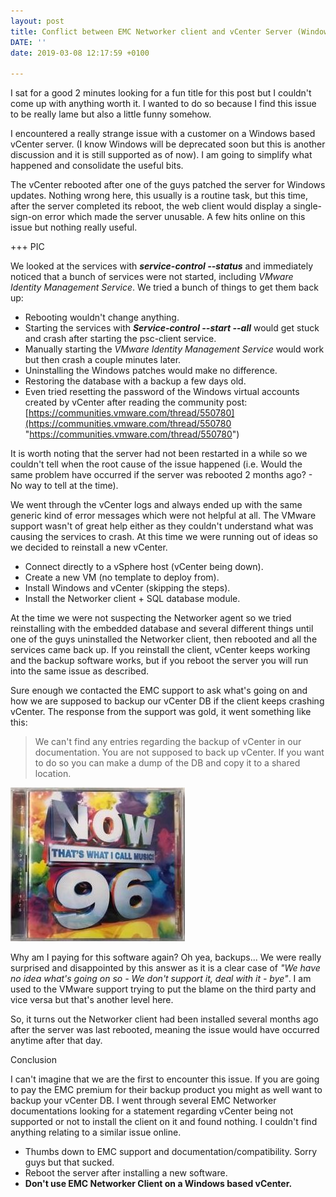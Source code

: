 ```yaml
---
layout: post
title: Conflict between EMC Networker client and vCenter Server (Windows)
DATE: ''
date: 2019-03-08 12:17:59 +0100

---
```

I sat for a good 2 minutes looking for a fun title for this post but I couldn't come up with anything worth it. I wanted to do so because I find this issue to be really lame but also a little funny somehow. 

I encountered a really strange issue with a customer on a Windows based vCenter server. (I know Windows will be deprecated soon but this is another discussion and it is still supported as of now). I am going to simplify what happened and consolidate the useful bits.

The vCenter rebooted after one of the guys patched the server for Windows updates. Nothing wrong here, this usually is a routine task, but this time, after the server completed its reboot, the web client would display a single-sign-on error which made the server unusable. A few hits online on this issue but nothing really useful.

\+++ PIC

We looked at the services with **_service-control --status_** and immediately noticed that a bunch of services were not started, including _VMware Identity Management Service_. We tried a bunch of things to get them back up:

* Rebooting wouldn't change anything.
* Starting the services with **_Service-control --start --all_** would get stuck and crash after starting the psc-client service.
* Manually starting the _VMware Identity Management Service_ would work but then crash a couple minutes later.
* Uninstalling the Windows patches would make no difference.
* Restoring the database with a backup a few days old.
* Even tried resetting the password of the Windows virtual accounts created by vCenter after reading the community post: [https://communities.vmware.com/thread/550780](https://communities.vmware.com/thread/550780 "https://communities.vmware.com/thread/550780")

It is worth noting that the server had not been restarted in a while so we couldn't tell when the root cause of the issue happened (i.e. Would the same problem have occurred if the server was rebooted 2 months ago? - No way to tell at the time).

We went through the vCenter logs and always ended up with the same generic kind of error messages which were not helpful at all. The VMware support wasn't of great help either as they couldn't understand what was causing the services to crash. At this time we were running out of ideas so we decided to reinstall a new vCenter.

* Connect directly to a vSphere host (vCenter being down).
* Create a new VM (no template to deploy from).
* Install Windows and vCenter (skipping the steps).
* Install the Networker client + SQL database module.

At the time we were not suspecting the Networker agent so we tried reinstalling with the embedded database and several different things until one of the guys uninstalled the Networker client, then rebooted and all the services came back up. If you reinstall the client, vCenter keeps working and the backup software works, but if you reboot the server you will run into the same issue as described.

Sure enough we contacted the EMC support to ask what's going on and how we are supposed to backup our vCenter DB if the client keeps crashing vCenter. The response from the support was gold, it went something like this:

> We can't find any entries regarding the backup of vCenter in our documentation. You are not supposed to back up vCenter. If you want to do so you can make a dump of the DB and copy it to a shared location.

![](/img/1996.JPG "Yea robocopy !")

Why am I paying for this software again? Oh yea, backups... We were really surprised and disappointed by this answer as it is a clear case of _"We have no idea what's going on so - We don't support it, deal with it - bye"_. I am used to the VMware support trying to put the blame on the third party and vice versa but that's another level here. 

So, it turns out the Networker client had been installed several months ago after the server was last rebooted, meaning the issue would have occurred anytime after that day.

Conclusion

I can't imagine that we are the first to encounter this issue. If you are going to pay the EMC premium for their backup product you might as well want to backup your vCenter DB. I went through several EMC Networker documentations looking for a statement regarding vCenter being not supported or not to install the client on it and found nothing. I couldn't find anything relating to a similar issue online.

* Thumbs down to EMC support and documentation/compatibility. Sorry guys but that sucked.
* Reboot the server after installing a new software.
* **Don't use EMC Networker Client on a Windows based vCenter.**